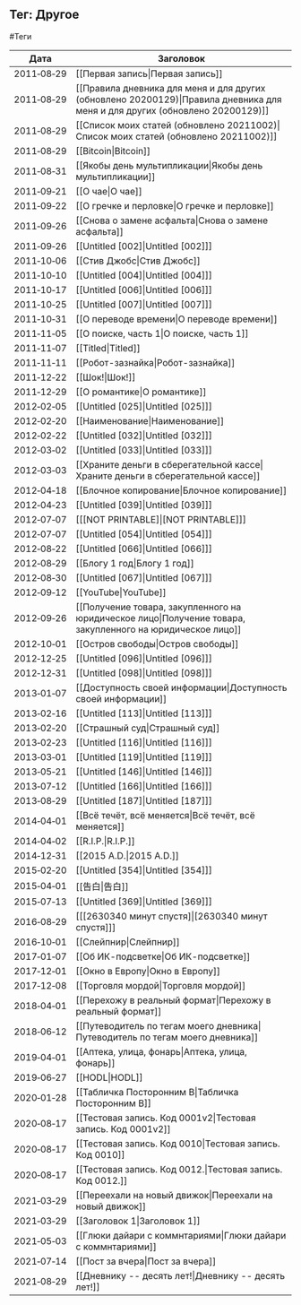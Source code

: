 ## Тег: Другое
#Теги

| Дата | Заголовок |
| --- | --- |
| 2011&#8209;08&#8209;29 | [[Первая запись\|Первая запись]] |
| 2011&#8209;08&#8209;29 | [[Правила дневника для меня и для других (обновлено 20200129)\|Правила дневника для меня и для других (обновлено 20200129)]] |
| 2011&#8209;08&#8209;29 | [[Список моих статей (обновлено 20211002)\|Список моих статей (обновлено 20211002)]] |
| 2011&#8209;08&#8209;29 | [[Bitcoin\|Bitcoin]] |
| 2011&#8209;08&#8209;31 | [[Якобы день мультипликации\|Якобы день мультипликации]] |
| 2011&#8209;09&#8209;21 | [[О чае\|О чае]] |
| 2011&#8209;09&#8209;22 | [[О гречке и перловке\|О гречке и перловке]] |
| 2011&#8209;09&#8209;26 | [[Снова о замене асфальта\|Снова о замене асфальта]] |
| 2011&#8209;09&#8209;26 | [[Untitled [002]\|Untitled [002]]] |
| 2011&#8209;10&#8209;06 | [[Стив Джобс\|Стив Джобс]] |
| 2011&#8209;10&#8209;10 | [[Untitled [004]\|Untitled [004]]] |
| 2011&#8209;10&#8209;17 | [[Untitled [006]\|Untitled [006]]] |
| 2011&#8209;10&#8209;25 | [[Untitled [007]\|Untitled [007]]] |
| 2011&#8209;10&#8209;31 | [[О переводе времени\|О переводе времени]] |
| 2011&#8209;11&#8209;05 | [[О поиске, часть 1\|О поиске, часть 1]] |
| 2011&#8209;11&#8209;07 | [[Titled\|Titled]] |
| 2011&#8209;11&#8209;11 | [[Робот-зазнайка\|Робот-зазнайка]] |
| 2011&#8209;12&#8209;22 | [[Шок!\|Шок!]] |
| 2011&#8209;12&#8209;29 | [[О романтике\|О романтике]] |
| 2012&#8209;02&#8209;05 | [[Untitled [025]\|Untitled [025]]] |
| 2012&#8209;02&#8209;20 | [[Наименование\|Наименование]] |
| 2012&#8209;02&#8209;22 | [[Untitled [032]\|Untitled [032]]] |
| 2012&#8209;03&#8209;02 | [[Untitled [033]\|Untitled [033]]] |
| 2012&#8209;03&#8209;03 | [[Храните деньги в сберегательной кассе\|Храните деньги в сберегательной кассе]] |
| 2012&#8209;04&#8209;18 | [[Блочное копирование\|Блочное копирование]] |
| 2012&#8209;04&#8209;23 | [[Untitled [039]\|Untitled [039]]] |
| 2012&#8209;07&#8209;07 | [[[NOT PRINTABLE]\|[NOT PRINTABLE]]] |
| 2012&#8209;07&#8209;07 | [[Untitled [054]\|Untitled [054]]] |
| 2012&#8209;08&#8209;22 | [[Untitled [066]\|Untitled [066]]] |
| 2012&#8209;08&#8209;29 | [[Блогу 1 год\|Блогу 1 год]] |
| 2012&#8209;08&#8209;30 | [[Untitled [067]\|Untitled [067]]] |
| 2012&#8209;09&#8209;12 | [[YouTube\|YouTube]] |
| 2012&#8209;09&#8209;26 | [[Получение товара, закупленного на юридическое лицо\|Получение товара, закупленного на юридическое лицо]] |
| 2012&#8209;10&#8209;01 | [[Остров свободы\|Остров свободы]] |
| 2012&#8209;12&#8209;25 | [[Untitled [096]\|Untitled [096]]] |
| 2012&#8209;12&#8209;31 | [[Untitled [098]\|Untitled [098]]] |
| 2013&#8209;01&#8209;07 | [[Доступность своей информации\|Доступность своей информации]] |
| 2013&#8209;02&#8209;16 | [[Untitled [113]\|Untitled [113]]] |
| 2013&#8209;02&#8209;20 | [[Страшный суд\|Страшный суд]] |
| 2013&#8209;02&#8209;23 | [[Untitled [116]\|Untitled [116]]] |
| 2013&#8209;03&#8209;01 | [[Untitled [119]\|Untitled [119]]] |
| 2013&#8209;05&#8209;21 | [[Untitled [146]\|Untitled [146]]] |
| 2013&#8209;07&#8209;12 | [[Untitled [166]\|Untitled [166]]] |
| 2013&#8209;08&#8209;29 | [[Untitled [187]\|Untitled [187]]] |
| 2014&#8209;04&#8209;01 | [[Всё течёт, всё меняется\|Всё течёт, всё меняется]] |
| 2014&#8209;04&#8209;02 | [[R.I.P.\|R.I.P.]] |
| 2014&#8209;12&#8209;31 | [[2015 A.D.\|2015 A.D.]] |
| 2015&#8209;02&#8209;20 | [[Untitled [354]\|Untitled [354]]] |
| 2015&#8209;04&#8209;01 | [[告白\|告白]] |
| 2015&#8209;07&#8209;13 | [[Untitled [369]\|Untitled [369]]] |
| 2016&#8209;08&#8209;29 | [[[2630340 минут спустя]\|[2630340 минут спустя]]] |
| 2016&#8209;10&#8209;01 | [[Слейпнир\|Слейпнир]] |
| 2017&#8209;01&#8209;07 | [[Об ИК-подсветке\|Об ИК-подсветке]] |
| 2017&#8209;12&#8209;01 | [[Окно в Европу\|Окно в Европу]] |
| 2017&#8209;12&#8209;08 | [[Торговля мордой\|Торговля мордой]] |
| 2018&#8209;04&#8209;01 | [[Перехожу в реальный формат\|Перехожу в реальный формат]] |
| 2018&#8209;06&#8209;12 | [[Путеводитель по тегам моего дневника\|Путеводитель по тегам моего дневника]] |
| 2019&#8209;04&#8209;01 | [[Аптека, улица, фонарь\|Аптека, улица, фонарь]] |
| 2019&#8209;06&#8209;27 | [[HODL\|HODL]] |
| 2020&#8209;01&#8209;28 | [[Табличка Посторонним В\|Табличка Посторонним В]] |
| 2020&#8209;08&#8209;17 | [[Тестовая запись. Код 0001v2\|Тестовая запись. Код 0001v2]] |
| 2020&#8209;08&#8209;17 | [[Тестовая запись. Код 0010\|Тестовая запись. Код 0010]] |
| 2020&#8209;08&#8209;17 | [[Тестовая запись. Код 0012.\|Тестовая запись. Код 0012.]] |
| 2021&#8209;03&#8209;29 | [[Переехали на новый движок\|Переехали на новый движок]] |
| 2021&#8209;03&#8209;29 | [[Заголовок 1\|Заголовок 1]] |
| 2021&#8209;05&#8209;03 | [[Глюки дайари с коммнтариями\|Глюки дайари с коммнтариями]] |
| 2021&#8209;07&#8209;14 | [[Пост за вчера\|Пост за вчера]] |
| 2021&#8209;08&#8209;29 | [[Дневнику -- десять лет!\|Дневнику -- десять лет!]] |

